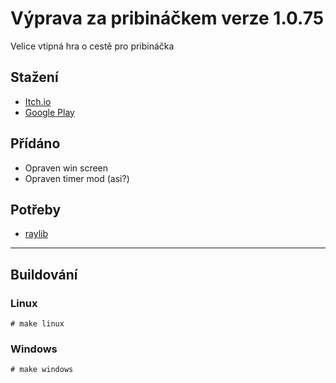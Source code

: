 # Výprava za pribináčkem verze 1.0.75
Velice vtipná hra o cestě pro pribináčka

## Stažení
- [Itch.io](https://penk-studios.itch.io/vyprava-za-pribinackem-lite)
- [Google Play](https://play.google.com/store/apps/details?id=com.zahon.pribinacek)

## Přídáno
- Opraven win screen
- Opraven timer mod (asi?)

## Potřeby
- [raylib](https://github.com/raysan5/raylib)

-------------
## Buildování
### Linux
`# make linux`

### Windows
`# make windows`